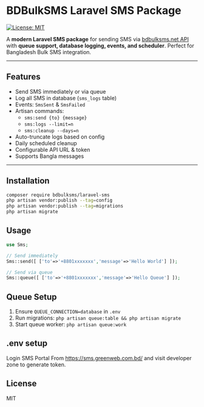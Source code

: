 # BDBulkSMS Laravel SMS Package

[![License: MIT](https://img.shields.io/badge/License-MIT-blue.svg)](LICENSE)

A **modern Laravel SMS package** for sending SMS via [bdbulksms.net API](https://api.bdbulksms.net/api.php) with **queue support, database logging, events, and scheduler**. Perfect for Bangladesh Bulk SMS integration.

---

## Features

- Send SMS immediately or via queue
- Log all SMS in database (`sms_logs` table)
- Events: `SmsSent` & `SmsFailed`
- Artisan commands:
  - `sms:send {to} {message}`
  - `sms:logs --limit=n`
  - `sms:cleanup --days=n`
- Auto-truncate logs based on config
- Daily scheduled cleanup
- Configurable API URL & token
- Supports Bangla messages

---

## Installation

```bash
composer require bdbulksms/laravel-sms
php artisan vendor:publish --tag=config
php artisan vendor:publish --tag=migrations
php artisan migrate
```

## Usage

```php
use Sms;

// Send immediately
Sms::send([ ['to'=>'+8801xxxxxxx','message'=>'Hello World'] ]);

// Send via queue
Sms::queue([ ['to'=>'+8801xxxxxxx','message'=>'Hello Queue'] ]);
```

## Queue Setup

1. Ensure `QUEUE_CONNECTION=database` in `.env`
2. Run migrations: `php artisan queue:table && php artisan migrate`
3. Start queue worker: `php artisan queue:work`

## .env setup
Login SMS Portal From https://sms.greenweb.com.bd/ and visit developer zone to generate token.

## License

MIT
